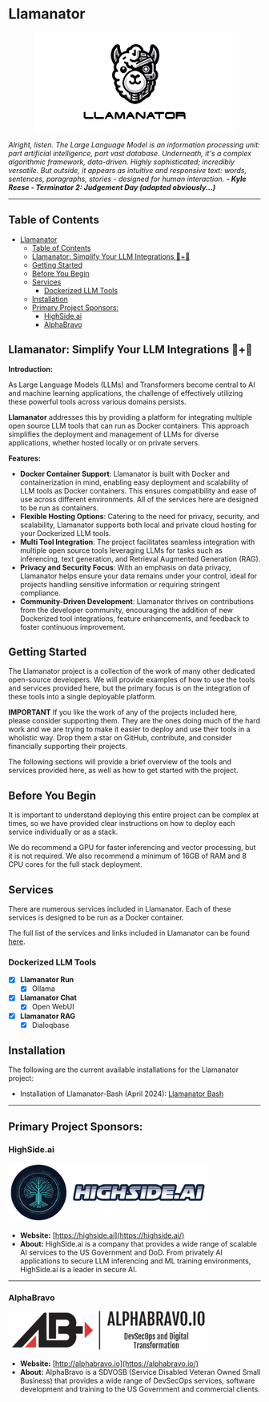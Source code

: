 # Llamanator

<p align="center">
<img src="./assets/images/llamanator-gh-logo-1.png" alt="drawing" width="400"/>
</p>

*Alright, listen. The Large Language Model is an information processing unit: part artificial intelligence, part vast database. Underneath, it's a complex algorithmic framework, data-driven. Highly sophisticated; incredibly versatile. But outside, it appears as intuitive and responsive text: words, sentences, paragraphs, stories - designed for human interaction. **- Kyle Reese - Terminator 2: Judgement Day (adapted obviously...)***

---

## Table of Contents
- [Llamanator](#llamanator)
  - [Table of Contents](#table-of-contents)
  - [Llamanator: Simplify Your LLM Integrations 🦙+🤖](#llamanator-simplify-your-llm-integrations-)
  - [Getting Started](#getting-started)
  - [Before You Begin](#before-you-begin)
  - [Services](#services)
    - [Dockerized LLM Tools](#dockerized-llm-tools)
  - [Installation](#installation)
  - [Primary Project Sponsors:](#primary-project-sponsors)
    - [HighSide.ai](#highsideai)
    - [AlphaBravo](#alphabravo)


## Llamanator: Simplify Your LLM Integrations 🦙+🤖

**Introduction:**

As Large Language Models (LLMs) and Transformers become central to AI and machine learning applications, the challenge of effectively utilizing these powerful tools across various domains persists.

**Llamanator** addresses this by providing a platform for integrating multiple open source LLM tools that can run as Docker containers. This approach simplifies the deployment and management of LLMs for diverse applications, whether hosted locally or on private servers.

**Features:**

- **Docker Container Support**: Llamanator is built with Docker and containerization in mind, enabling easy deployment and scalability of LLM tools as Docker containers. This ensures compatibility and ease of use across different environments. All of the services here are designed to be run as containers.
- **Flexible Hosting Options**: Catering to the need for privacy, security, and scalability, Llamanator supports both local and private cloud hosting for your Dockerized LLM tools.
- **Multi Tool Integration**: The project facilitates seamless integration with multiple open source tools leveraging LLMs for tasks such as inferencing, text generation, and Retrieval Augmented Generation (RAG).
- **Privacy and Security Focus**: With an emphasis on data privacy, Llamanator helps ensure your data remains under your control, ideal for projects handling sensitive information or requiring stringent compliance.
- **Community-Driven Development**: Llamanator thrives on contributions from the developer community, encouraging the addition of new Dockerized tool integrations, feature enhancements, and feedback to foster continuous improvement.

## Getting Started

The Llamanator project is a collection of the work of many other dedicated open-source developers. We will provide examples of how to use the tools and services provided here, but the primary focus is on the integration of these tools into a single deployable platform.

**IMPORTANT**
If you like the work of any of the projects included here, please consider supporting them. They are the ones doing much of the hard work and we are trying to make it easier to deploy and use their tools in a wholistic way. Drop them a star on GitHub, contribute, and consider financially supporting their projects.

The following sections will provide a brief overview of the tools and services provided here, as well as how to get started with the project.

## Before You Begin

It is important to understand deploying this entire project can be complex at times, so we have provided clear instructions on how to deploy each service individually or as a stack.

We do recommend a GPU for faster inferencing and vector processing, but it is not required. We also recommend a minimum of 16GB of RAM and 8 CPU cores for the full stack deployment.

## Services

There are numerous services included in Llamanator. Each of these services is designed to be run as a Docker container.

The full list of the services and links included in Llamanator can be found [here](./services.md).

### Dockerized LLM Tools
- [x] **Llamanator Run**
  - [x] Ollama
- [x] **Llamanator Chat**
  - [x] Open WebUI
- [x] **Llamanator RAG**
  - [x] Dialoqbase

## Installation

The following are the current available installations for the Llamanator project:

- Installation of Llamanator-Bash (April 2024): [Llamanator Bash](./deploy/llamanator-bash/README.md)

---

## Primary Project Sponsors:

### HighSide.ai
<img src="./assets/images/highside.ai-logo1-wide.png" alt="drawing" width="400"/>

- **Website:** [https://highside.ai](https://highside.ai/)
- **About:** HighSide.ai is a company that provides a wide range of scalable AI services to the US Government and DoD. From privately AI applications to secure LLM inferencing and ML training environments, HighSide.ai is a leader in secure AI.

---

### AlphaBravo
<img src="./assets/images/alphabravo-logo-1.png" alt="drawing" width="400"/>

- **Website:** [http://alphabravo.io](https://alphabravo.io/)
- **About:** AlphaBravo is a SDVOSB (Service Disabled Veteran Owned Small Business) that provides a wide range of DevSecOps services, software development and training to the US Government and commercial clients.
